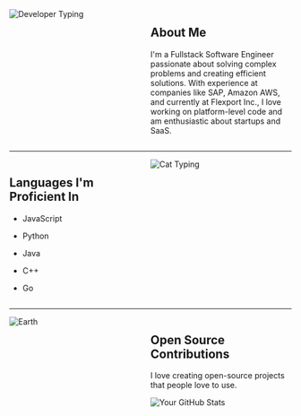 <div style="display: flex; justify-content: space-between;">
  <div style="flex: 50%;">
    <img src="https://i.giphy.com/media/5eLDrEaRGHegx2FeF2/giphy.webp" alt="Developer Typing">
  </div>
  <div style="flex: 50%;">
    
## About Me
I'm a Fullstack Software Engineer passionate about solving complex problems and creating efficient solutions. With experience at companies like SAP, Amazon AWS, and currently at Flexport Inc., I love working on platform-level code and am enthusiastic about startups and SaaS.

  </div>
</div>

---

<div style="display: flex; justify-content: space-between;">
  <div style="flex: 50%;">
  
## Languages I'm Proficient In
- JavaScript
- Python
- Java
- C++
- Go

  </div>
  <div style="flex: 50%;">
    <img src="https://i.giphy.com/media/M4NykXxUE0HAcK7UJ6/giphy.webp" alt="Cat Typing">
  </div>
</div>

---

<div style="display: flex; justify-content: space-between;">
  <div style="flex: 50%;">
    <img src="https://i.giphy.com/media/ehIc2Rb3HRrb1YiQBr/giphy.webp" alt="Earth">
  </div>
  <div style="flex: 50%;">
  
## Open Source Contributions
I love creating open-source projects that people love to use.

![Your GitHub Stats](https://github-readme-stats.vercel.app/api?username=yourusername&show_icons=true)

  </div>
</div>
